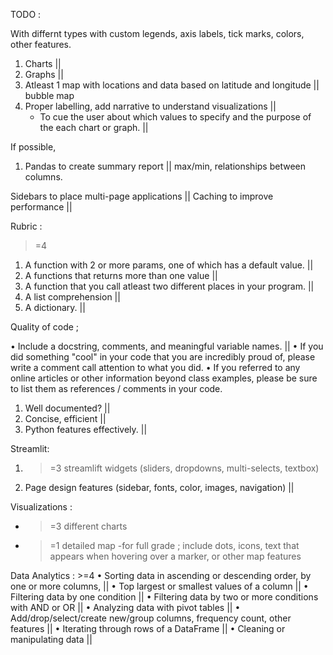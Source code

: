 TODO :

With differnt types with custom legends, axis labels, tick marks, colors, other features.

1. Charts ||
2. Graphs ||
3. Atleast 1 map with locations and data based on latitude and longitude || bubble map
4. Proper labelling, add narrative to understand visualizations ||
   - To cue the user about which values to specify and the purpose of the each chart or graph. ||

If possible,

1. Pandas to create summary report ||
   max/min, relationships between columns.

Sidebars to place multi-page applications ||
Caching to improve performance ||

Rubric :

>=4

1. A function with 2 or more params, one of which has a default value. ||
2. A functions that returns more than one value ||
3. A function that you call atleast two different places in your program. ||
4. A list comprehension ||
5. A dictionary. ||

Quality of code ;

• Include a docstring, comments, and meaningful variable names. ||
• If you did something "cool" in your code that you are incredibly proud of, please write a comment call attention to what you did.
• If you referred to any online articles or other information beyond class examples, please be sure to list them as references / comments in your code.

1. Well documented? ||
2. Concise, efficient ||
3. Python features effectively. ||

Streamlit:

1. > =3 streamlift widgets (sliders, dropdowns, multi-selects, textbox)
2. Page design features (sidebar, fonts, color, images, navigation) ||

Visualizations :

- > =3 different charts
- > =1 detailed map -for full grade ; include dots, icons, text that appears when hovering over a marker, or other map features

Data Analytics : >=4
• Sorting data in ascending or descending order, by one or more columns, ||
• Top largest or smallest values of a column ||
• Filtering data by one condition ||
• Filtering data by two or more conditions with AND or OR ||
• Analyzing data with pivot tables ||
• Add/drop/select/create new/group columns, frequency count, other features ||
• Iterating through rows of a DataFrame ||
• Cleaning or manipulating data ||
